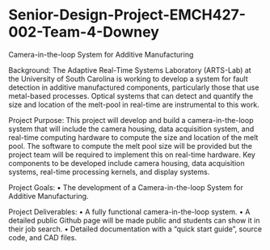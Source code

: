 # Senior-Design-Project-EMCH427-002-Team-4-Downey
Camera-in-the-loop System for Additive Manufacturing 

Background:
The Adaptive Real-Time Systems Laboratory (ARTS-Lab) at the University of South Carolina is working to develop a system for fault detection in additive manufactured components, particularly those that use metal-based processes.  Optical systems that can detect and quantify the size and location of the melt-pool in real-time are instrumental to this work.

Project Purpose: 
This project will develop and build a camera-in-the-loop system that will include the camera housing, data acquisition system, and real-time computing hardware to compute the size and location of the melt pool. The software to compute the melt pool size will be provided but the project team will be required to implement this on real-time hardware. Key components to be developed include camera housing, data acquisition systems, real-time processing kernels, and display systems.

Project Goals:
•	The development of a Camera-in-the-loop System for Additive Manufacturing. 

Project Deliverables:
•	A fully functional camera-in-the-loop system.
•	A detailed public Github page will be made public and students can show it in their job search.
•	Detailed documentation with a “quick start guide”, source code, and CAD files. 



